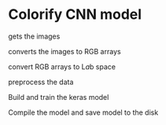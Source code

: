 # Colorify CNN model   

gets the images

converts the images to RGB arrays

convert RGB arrays to L*a*b space

preprocess the data

Build and train the keras model

Compile the model and save model to the disk